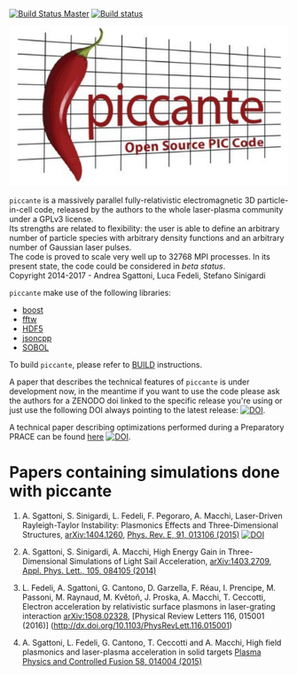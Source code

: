 [![Build Status Master](https://travis-ci.org/ALaDyn/piccante.png?branch=master)](https://travis-ci.org/ALaDyn/piccante "master")
[![Build status](https://ci.appveyor.com/api/projects/status/a8m2b97bxsbo6jhh?svg=true)](https://ci.appveyor.com/project/cenit/piccante)

![piccante Logo](https://raw.githubusercontent.com/ALaDyn/piccante/master/logo.png)

`piccante` is a massively parallel fully-relativistic electromagnetic 3D particle-in-cell code, released by the authors to the whole laser-plasma community under a GPLv3 license.  
Its strengths are related to flexibility: the user is able to define an arbitrary number of particle species with arbitrary density functions and an arbitrary number of Gaussian laser pulses.  
The code is proved to scale very well up to 32768 MPI processes.
In its present state, the code could be considered in *beta status*.  
Copyright 2014-2017 - Andrea Sgattoni, Luca Fedeli, Stefano Sinigardi

`piccante` make use of the following libraries:

- [boost](http://www.boost.org/)
- [fftw](http://www.fftw.org/)
- [HDF5](https://support.hdfgroup.org/HDF5/)
- [jsoncpp](https://github.com/open-source-parsers/jsoncpp)
- [SOBOL](http://people.sc.fsu.edu/~jburkardt/cpp_src/sobol/sobol.html)

To build `piccante`, please refer to [BUILD](./BUILD.md) instructions.

A paper that describes the technical features of `piccante` is under development now, in the meantime if you want to use the code please ask the authors for a ZENODO doi linked to the specific release you're using or just use the following DOI always pointing to the latest release: [![DOI](https://zenodo.org/badge/doi/10.5281/zenodo.592346.svg)](http://dx.doi.org/10.5281/zenodo.592346).   

A technical paper describing optimizations performed during a Preparatory PRACE can be found [here](http://www.prace-ri.eu/IMG/pdf/WP209.pdf) [![DOI](https://zenodo.org/badge/doi/10.5281/zenodo.16097.svg)](http://dx.doi.org/10.5281/zenodo.16097).

# Papers containing simulations done with piccante

1) A. Sgattoni, S. Sinigardi, L. Fedeli, F. Pegoraro, A. Macchi, Laser-Driven Rayleigh-Taylor Instability: Plasmonics Effects and Three-Dimensional Structures, [arXiv:1404.1260](http://arxiv.org/pdf/1404.1260.pdf), [Phys. Rev. E, 91, 013106 (2015)](http://dx.doi.org/10.1103/PhysRevE.91.013106)
[![DOI](https://zenodo.org/badge/doi/10.5281/zenodo.10587.svg)](http://dx.doi.org/10.5281/zenodo.10587)

2) A. Sgattoni, S. Sinigardi, A. Macchi,  High Energy Gain in Three-Dimensional Simulations of Light Sail Acceleration, [arXiv:1403.2709](http://arxiv.org/pdf/1403.2709.pdf), [Appl. Phys. Lett., 105, 084105 (2014)](http://dx.doi.org/10.1063/1.4894092)

3) L. Fedeli, A. Sgattoni, G. Cantono, D. Garzella, F. Réau, I. Prencipe, M. Passoni, M. Raynaud, M. Květoň, J. Proska, A. Macchi, T. Ceccotti, Electron acceleration by relativistic surface plasmons in laser-grating interaction [arXiv:1508.02328](http://arxiv.org/abs/1508.02328), [Physical Review Letters 116, 015001 (2016)] (http://dx.doi.org/10.1103/PhysRevLett.116.015001)

4) A. Sgattoni, L. Fedeli, G. Cantono, T. Ceccotti and A. Macchi, High field plasmonics and laser-plasma acceleration in solid targets [Plasma Physics and Controlled Fusion 58, 014004 (2015)](http://iopscience.iop.org/article/10.1088/0741-3335/58/1/014004)
